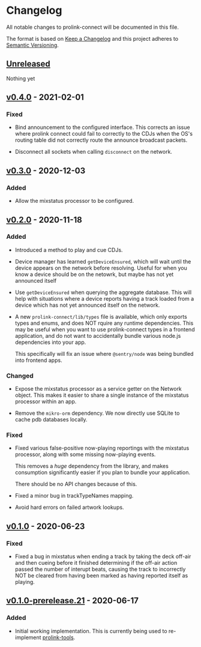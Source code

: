 # Changelog

All notable changes to prolink-connect will be documented in this file.

The format is based on [Keep a Changelog](http://keepachangelog.com/en/1.0.0/)
and this project adheres to [Semantic Versioning](http://semver.org/spec/v2.0.0.html).

## [Unreleased]

Nothing yet

## [v0.4.0] - 2021-02-01

### Fixed

- Bind announcement to the configured interface. This corrects an issue where
  prolink connect could fail to correctly to the CDJs when the OS's routing
  table did not correctly route the announce broadcast packets.

- Disconnect all sockets when calling `disconnect` on the network.

## [v0.3.0] - 2020-12-03

### Added

- Allow the mixstatus processor to be configured.

## [v0.2.0] - 2020-11-18

### Added

- Introduced a method to play and cue CDJs.

- Device manager has learned `getDeviceEnsured`, which will wait until the
  device appears on the network before resolving. Useful for when you know a
  device should be on the netowrk, but maybe has not yet announced itself

- Use `getDeviceEnsured` when querying the aggregate database. This will help
  with situations where a device reports having a track loaded from a device
  which has not yet announced itself on the network.

- A new `prolink-connect/lib/types` file is available, which only exports types
  and enums, and does NOT rquire any runtime dependencies. This may be useful
  when you want to use prolink-connect types in a frontend application, and do
  not want to accidentally bundle various node.js dependencies into your app.

  This specifically will fix an issue where `@sentry/node` was being bundled
  into frontend apps.

### Changed

- Expose the mixstatus processor as a service getter on the Network object.
  This makes it easier to share a single instance of the mixstatus processor
  within an app.

- Remove the `mikro-orm` dependency. We now directly use SQLite to cache pdb
  databases locally.

### Fixed

- Fixed various false-positive now-playing reportings with the mixstatus
  processor, along with some missing now-playing events.

  This removes a _huge_ dependency from the library, and makes consumption
  significantly easier if you plan to bundle your application.

  There should be no API changes because of this.

- Fixed a minor bug in trackTypeNames mapping.

- Avoid hard errors on failed artwork lookups.

## [v0.1.0] - 2020-06-23

### Fixed

- Fixed a bug in mixstatus when ending a track by taking the deck off-air and
  then cueing before it finished determining if the off-air action passed the
  number of interupt beats, causing the track to incorrectly NOT be cleared
  from having been marked as having reported itself as playing.

## [v0.1.0-prerelease.21] - 2020-06-17

### Added

- Initial working implementation. This is currently being used to re-implement
  [prolink-tools](https://github.com/evanpurkhiser/prolink-tools).

[Unreleased]: https://github.com/evanpurkhiser/prolink-connect/compare/v0.4.0...HEAD
[v0.4.0]: https://github.com/evanpurkhiser/prolink-connect/compare/v0.3.0...v0.4.0
[v0.3.0]: https://github.com/evanpurkhiser/prolink-connect/compare/v0.2.0...v0.3.0
[v0.2.0]: https://github.com/evanpurkhiser/prolink-connect/compare/v0.1.0...v0.2.0
[v0.1.0]: https://github.com/evanpurkhiser/prolink-connect/compare/v0.1.0-prerelease.21...v0.1.0
[v0.1.0-prerelease.21]: https://github.com/evanpurkhiser/prolink-connect/compare/ef4b95d...v0.1.0-prerelease.21
